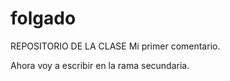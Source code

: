 # folgado
REPOSITORIO DE LA CLASE
 Mi primer comentario.

Ahora voy a escribir en la rama secundaria.

